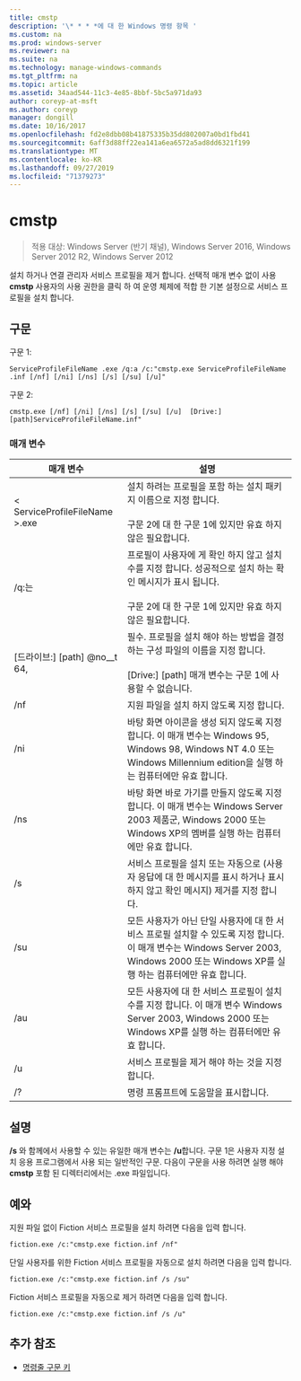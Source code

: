 ```yaml
---
title: cmstp
description: '\* * * *에 대 한 Windows 명령 항목 '
ms.custom: na
ms.prod: windows-server
ms.reviewer: na
ms.suite: na
ms.technology: manage-windows-commands
ms.tgt_pltfrm: na
ms.topic: article
ms.assetid: 34aad544-11c3-4e85-8bbf-5bc5a971da93
author: coreyp-at-msft
ms.author: coreyp
manager: dongill
ms.date: 10/16/2017
ms.openlocfilehash: fd2e8dbb08b41875335b35dd802007a0bd1fbd41
ms.sourcegitcommit: 6aff3d88ff22ea141a6ea6572a5ad8dd6321f199
ms.translationtype: MT
ms.contentlocale: ko-KR
ms.lasthandoff: 09/27/2019
ms.locfileid: "71379273"
---
```

# <a name="cmstp"></a>cmstp

>적용 대상: Windows Server (반기 채널), Windows Server 2016, Windows Server 2012 R2, Windows Server 2012

설치 하거나 연결 관리자 서비스 프로필을 제거 합니다. 선택적 매개 변수 없이 사용 **cmstp** 사용자의 사용 권한을 클릭 하 여 운영 체제에 적합 한 기본 설정으로 서비스 프로필을 설치 합니다. 
## <a name="syntax"></a>구문
구문 1:
```
ServiceProfileFileName .exe /q:a /c:"cmstp.exe ServiceProfileFileName .inf [/nf] [/ni] [/ns] [/s] [/su] [/u]"
```
구문 2:
```
cmstp.exe [/nf] [/ni] [/ns] [/s] [/su] [/u]  [Drive:][path]ServiceProfileFileName.inf"
```
### <a name="parameters"></a>매개 변수
|매개 변수|설명|
|-------|--------|
|< ServiceProfileFileName >.exe|설치 하려는 프로필을 포함 하는 설치 패키지 이름으로 지정 합니다.<br /><br />구문 2에 대 한 구문 1에 있지만 유효 하지 않은 필요합니다.|
|/q:는|프로필이 사용자에 게 확인 하지 않고 설치 수를 지정 합니다. 성공적으로 설치 하는 확인 메시지가 표시 됩니다.<br /><br />구문 2에 대 한 구문 1에 있지만 유효 하지 않은 필요합니다.|
|[드라이브:] [path] @no__t 64,|필수. 프로필을 설치 해야 하는 방법을 결정 하는 구성 파일의 이름을 지정 합니다.<br /><br />[Drive:] [path] 매개 변수는 구문 1에 사용할 수 없습니다.|
|/nf|지원 파일을 설치 하지 않도록 지정 합니다.|
|/ni|바탕 화면 아이콘을 생성 되지 않도록 지정 합니다. 이 매개 변수는 Windows 95, Windows 98, Windows NT 4.0 또는 Windows Millennium edition을 실행 하는 컴퓨터에만 유효 합니다.|
|/ns|바탕 화면 바로 가기를 만들지 않도록 지정 합니다. 이 매개 변수는 Windows Server 2003 제품군, Windows 2000 또는 Windows XP의 멤버를 실행 하는 컴퓨터에만 유효 합니다.|
|/s|서비스 프로필을 설치 또는 자동으로 (사용자 응답에 대 한 메시지를 표시 하거나 표시 하지 않고 확인 메시지) 제거를 지정 합니다.|
|/su|모든 사용자가 아닌 단일 사용자에 대 한 서비스 프로필 설치할 수 있도록 지정 합니다. 이 매개 변수는 Windows Server 2003, Windows 2000 또는 Windows XP를 실행 하는 컴퓨터에만 유효 합니다.|
|/au|모든 사용자에 대 한 서비스 프로필이 설치 수를 지정 합니다. 이 매개 변수 Windows Server 2003, Windows 2000 또는 Windows XP를 실행 하는 컴퓨터에만 유효 합니다.|
|/u|서비스 프로필을 제거 해야 하는 것을 지정 합니다.|
|/?|명령 프롬프트에 도움말을 표시합니다.|
## <a name="remarks"></a>설명
**/s** 와 함께에서 사용할 수 있는 유일한 매개 변수는 **/u**합니다.
구문 1은 사용자 지정 설치 응용 프로그램에서 사용 되는 일반적인 구문. 다음이 구문을 사용 하려면 실행 해야 **cmstp** 포함 된 디렉터리에서는 <ServiceProfileFileName>.exe 파일입니다.
## <a name="BKMK_Examples"></a>예와
지원 파일 없이 Fiction 서비스 프로필을 설치 하려면 다음을 입력 합니다.
```
fiction.exe /c:"cmstp.exe fiction.inf /nf"
```
단일 사용자를 위한 Fiction 서비스 프로필을 자동으로 설치 하려면 다음을 입력 합니다.
```
fiction.exe /c:"cmstp.exe fiction.inf /s /su"
```
Fiction 서비스 프로필을 자동으로 제거 하려면 다음을 입력 합니다.
```
fiction.exe /c:"cmstp.exe fiction.inf /s /u"
```
## <a name="additional-references"></a>추가 참조
-   [명령줄 구문 키](command-line-syntax-key.md)
